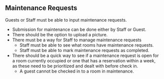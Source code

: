 ## Maintenance Requests

Guests or Staff must be able to input maintenance requests.

- Submission for maintenance can be done either by Staff or Guest.
- There should be the option to upload a picture.
- There must be a way for Staff to manage maintenance requests
  - Staff must be able to see what rooms have maintenance requests.
  - Staff must be able to mark maintenance requests as completed.
- There should be a quick way to see if a maintenance request is open for a room currently occupied or one that has a reservation within a week, as these need to be prioritized and dealt with before check in.
  - A guest cannot be checked in to a room in maintenance.
